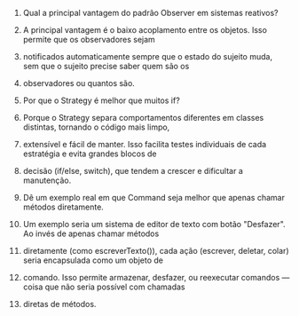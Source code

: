 1. Qual a principal vantagem do padrão Observer em sistemas reativos?
2. 
   A principal vantagem é o baixo acoplamento entre os objetos. Isso permite que os observadores sejam 
2. notificados automaticamente sempre que o estado do sujeito muda, sem que o sujeito precise saber quem são os 
3. observadores ou quantos são.

2. Por que o Strategy é melhor que muitos if?
3. 
   Porque o Strategy separa comportamentos diferentes em classes distintas, tornando o código mais limpo, 
3. extensível e fácil de manter. Isso facilita testes individuais de cada estratégia e evita grandes blocos de 
4. decisão (if/else, switch), que tendem a crescer e dificultar a manutenção.

3. Dê um exemplo real em que Command seja melhor que apenas chamar métodos diretamente.
4. 
   Um exemplo seria um sistema de editor de texto com botão "Desfazer". Ao invés de apenas chamar métodos 
4. diretamente (como escreverTexto()), cada ação (escrever, deletar, colar) seria encapsulada como um objeto de 
5. comando. Isso permite armazenar, desfazer, ou reexecutar comandos — coisa que não seria possível com chamadas 
6. diretas de métodos.
